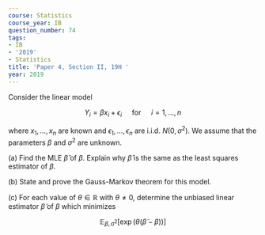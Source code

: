 ```yaml
---
course: Statistics
course_year: IB
question_number: 74
tags:
- IB
- '2019'
- Statistics
title: 'Paper 4, Section II, 19H '
year: 2019
---
```




Consider the linear model

$$Y_{i}=\beta x_{i}+\epsilon_{i} \quad \text { for } \quad i=1, \ldots, n$$

where $x_{1}, \ldots, x_{n}$ are known and $\epsilon_{1}, \ldots, \epsilon_{n}$ are i.i.d. $N\left(0, \sigma^{2}\right)$. We assume that the parameters $\beta$ and $\sigma^{2}$ are unknown.

(a) Find the MLE $\widehat{\beta}$ of $\beta$. Explain why $\widehat{\beta}$ is the same as the least squares estimator of $\beta$.

(b) State and prove the Gauss-Markov theorem for this model.

(c) For each value of $\theta \in \mathbb{R}$ with $\theta \neq 0$, determine the unbiased linear estimator $\tilde{\beta}$ of $\beta$ which minimizes

$$\mathbb{E}_{\beta, \sigma^{2}}[\exp (\theta(\tilde{\beta}-\beta))]$$